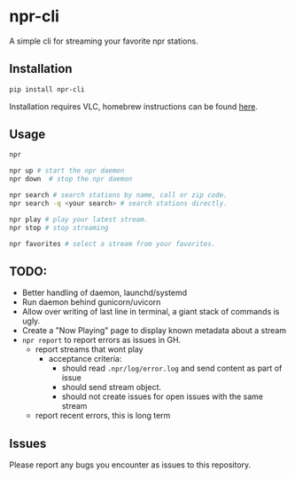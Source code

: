 # npr-cli

A simple cli for streaming your favorite npr stations.

## Installation

```bash
pip install npr-cli
```

Installation requires VLC, homebrew instructions can be found [here](https://formulae.brew.sh/cask/vlc).

## Usage

```bash
npr

npr up # start the npr daemon
npr down  # stop the npr daemon

npr search # search stations by name, call or zip code.
npr search -q <your search> # search stations directly.

npr play # play your latest stream.
npr stop # stop streaming

npr favorites # select a stream from your favorites.
```

## TODO:
- Better handling of daemon, launchd/systemd
- Run daemon behind gunicorn/uvicorn
- Allow over writing of last line in terminal, a giant stack of commands is ugly.
- Create a "Now Playing" page to display known metadata about a stream
- `npr report` to report errors as issues in GH.
    - report streams that wont play
        - acceptance criteria:
            - should read `.npr/log/error.log` and send content as part of issue
            - should send stream object.
            - should not create issues for open issues with the same stream
    - report recent errors, this is long term

## Issues

Please report any bugs you encounter as issues to this repository.